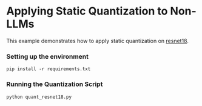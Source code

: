 Applying Static Quantization to Non-LLMs
=====================
This example demonstrates how to apply static quantization on [resnet18](https://pytorch.org/vision/main/models/generated/torchvision.models.resnet18.html).


### Setting up the environment 
```shell
pip install -r requirements.txt
```

### Running the Quantization Script

```shell
python quant_resnet18.py
``` 
